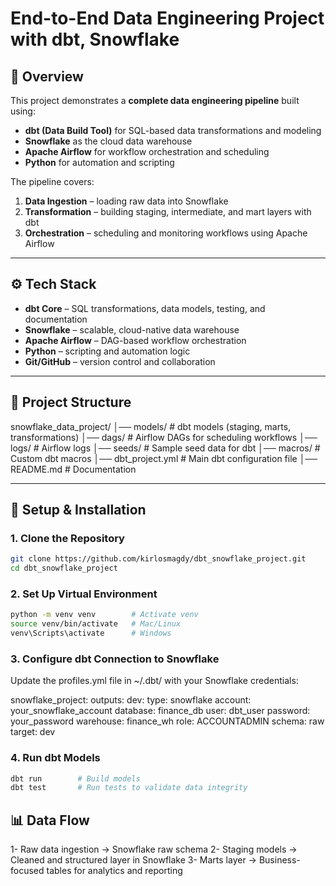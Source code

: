 # End-to-End Data Engineering Project with dbt, Snowflake 

## 📌 Overview
This project demonstrates a **complete data engineering pipeline** built using:
- **dbt (Data Build Tool)** for SQL-based data transformations and modeling
- **Snowflake** as the cloud data warehouse
- **Apache Airflow** for workflow orchestration and scheduling
- **Python** for automation and scripting

The pipeline covers:
1. **Data Ingestion** – loading raw data into Snowflake  
2. **Transformation** – building staging, intermediate, and mart layers with dbt  
3. **Orchestration** – scheduling and monitoring workflows using Apache Airflow  

---

## ⚙️ Tech Stack
- **dbt Core** – SQL transformations, data models, testing, and documentation  
- **Snowflake** – scalable, cloud-native data warehouse  
- **Apache Airflow** – DAG-based workflow orchestration  
- **Python** – scripting and automation logic  
- **Git/GitHub** – version control and collaboration  

---

## 📂 Project Structure
snowflake_data_project/
│── models/ # dbt models (staging, marts, transformations)
│── dags/ # Airflow DAGs for scheduling workflows
│── logs/ # Airflow logs
│── seeds/ # Sample seed data for dbt
│── macros/ # Custom dbt macros
│── dbt_project.yml # Main dbt configuration file
│── README.md # Documentation



---

## 🚀 Setup & Installation

### 1. Clone the Repository

```bash
git clone https://github.com/kirlosmagdy/dbt_snowflake_project.git
cd dbt_snowflake_project
```

### 2. Set Up Virtual Environment

```bash
python -m venv venv        # Activate venv
source venv/bin/activate   # Mac/Linux
venv\Scripts\activate      # Windows
```

### 3. Configure dbt Connection to Snowflake

Update the profiles.yml file in ~/.dbt/ with your Snowflake credentials:

snowflake_project:
  outputs:
    dev:
      type: snowflake
      account: your_snowflake_account
      database: finance_db
      user: dbt_user
      password: your_password
      warehouse: finance_wh
      role: ACCOUNTADMIN
      schema: raw
  target: dev


### 4. Run dbt Models

```bash
dbt run        # Build models
dbt test       # Run tests to validate data integrity
```

## 📊 Data Flow

1- Raw data ingestion → Snowflake raw schema
2- Staging models → Cleaned and structured layer in Snowflake
3- Marts layer → Business-focused tables for analytics and reporting
